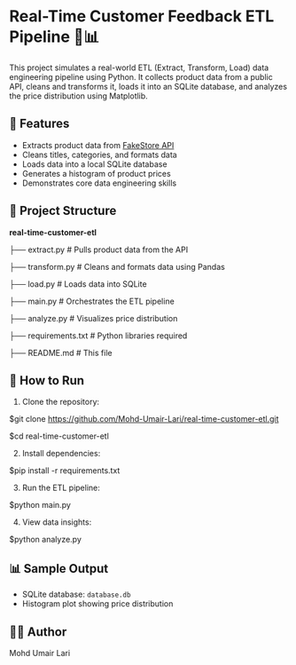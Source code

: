 # Real-Time Customer Feedback ETL Pipeline 🧠📊

This project simulates a real-world ETL (Extract, Transform, Load) data engineering pipeline using Python. It collects product data from a public API, cleans and transforms it, loads it into an SQLite database, and analyzes the price distribution using Matplotlib.

## 🔧 Features

- Extracts product data from [FakeStore API](https://fakestoreapi.com/products)
- Cleans titles, categories, and formats data
- Loads data into a local SQLite database
- Generates a histogram of product prices
- Demonstrates core data engineering skills

## 📁 Project Structure

**real-time-customer-etl**

├── extract.py # Pulls product data from the API 

├── transform.py # Cleans and formats data using Pandas 

├── load.py # Loads data into SQLite

├── main.py # Orchestrates the ETL pipeline 

├── analyze.py # Visualizes price distribution 

├── requirements.txt # Python libraries required 

├── README.md # This file


## 🧪 How to Run

1. Clone the repository:

$git clone https://github.com/Mohd-Umair-Lari/real-time-customer-etl.git

$cd real-time-customer-etl

2. Install dependencies:

$pip install -r requirements.txt


3. Run the ETL pipeline:

$python main.py


4. View data insights:

$python analyze.py


## 📊 Sample Output

- SQLite database: `database.db`
- Histogram plot showing price distribution

## 👨‍💻 Author

Mohd Umair Lari  
